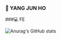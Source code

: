 ### 👾 YANG JUN HO

###💻 FE  

![Anurag's GitHub stats](https://github-readme-stats.vercel.app/api?username=yanggengjelly&show_icons=true&theme=transparent)
